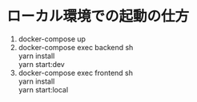 # ローカル環境での起動の仕方
1. docker-compose up
2. docker-compose exec backend sh  
   yarn install  
   yarn start:dev
3. docker-compose exec frontend sh  
   yarn install  
   yarn start:local  
